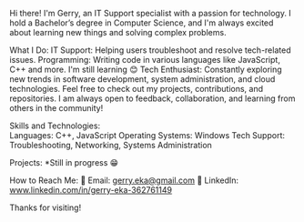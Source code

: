Hi there! I'm Gerry, an IT Support specialist with a passion for technology. I hold a Bachelor’s degree in Computer Science, and I'm always excited about learning new things and solving complex problems.

What I Do:
IT Support: Helping users troubleshoot and resolve tech-related issues.
Programming: Writing code in various languages like JavaScript, C++ and more. I'm still learning 😊
Tech Enthusiast: Constantly exploring new trends in software development, system administration, and cloud technologies.
Feel free to check out my projects, contributions, and repositories. I am always open to feedback, collaboration, and learning from others in the community!

Skills and Technologies: </br>
Languages: C++, JavaScript
Operating Systems: Windows
Tech Support: Troubleshooting, Networking, Systems Administration

Projects:
*Still in progress 😁

How to Reach Me:
📧 Email: gerry.eka@gmail.com
💼 LinkedIn: www.linkedin.com/in/gerry-eka-362761149

Thanks for visiting!
